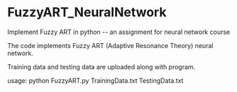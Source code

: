 FuzzyART_NeuralNetwork
======================

Implement Fuzzy ART in python -- an assignment for neural network course

The code implements Fuzzy ART (Adaptive Resonance Theory) neural network. 

Training data and testing data are uploaded along with program.

usage: python FuzzyART.py TrainingData.txt TestingData.txt
